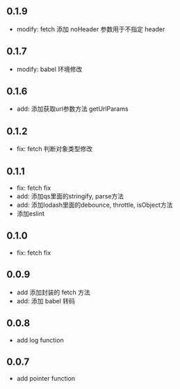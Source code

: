 ## 0.1.9
* modify: fetch 添加 noHeader 参数用于不指定 header

## 0.1.7
* modify: babel 环境修改

## 0.1.6
* add: 添加获取url参数方法 getUrlParams
  
## 0.1.2
* fix: fetch 判断对象类型修改

## 0.1.1
* fix: fetch fix
* add: 添加qs里面的stringify, parse方法
* add: 添加lodash里面的debounce, throttle, isObject方法
* 添加eslint
  
## 0.1.0
* fix: fetch fix
  
## 0.0.9
* add 添加封装的 fetch 方法
* add: 添加 babel 转码
  
## 0.0.8
* add log function

## 0.0.7
* add pointer function
